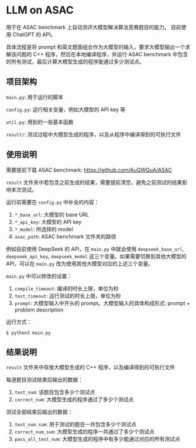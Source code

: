 # LLM on ASAC

用于在 ASAC benchmark 上自动测评大模型解决算法竞赛题目的能力。
目前使用 ChatGPT 的 API。

具体流程是将 prompt 和英文题面组合作为大模型的输入，要求大模型输出一个求解该问题的 C++ 程序，然后在本地编译程序，并运行 ASAC benchmark 中包含的所有测试，最后计算大模型生成的程序能通过多少测试点。


## 项目架构

`main.py`: 用于运行的脚本

`config.py`: 运行相关变量，例如大模型的 API key 等

`util.py`: 用到的一些基本函数

`result/`: 测试过程中大模型生成的程序，以及从程序中编译得到的可执行文件


## 使用说明

需要提前下载 ASAC benchmark: https://github.com/AuQWQuA/ASAC

`result` 文件夹中若包含之前生成的结果，需要提前清空，避免之前测试的结果影响本次测试。

运行前需要在 `config.py` 中补全的内容：
1. `*_base_url`: 大模型的 base URL
2. `*_api_key`: 大模型的 API key
3. `*_model`: 所选择的 model
4. `asac_path`: ASAC benchmark 文件夹的路径

例如目前使用 DeepSeek 的 API，在 `main.py` 中就会使用 `deepseek_base_url`, `deepseek_api_key`, `deepseek_model` 这三个变量。如果需要切换到其他大模型的 API，可以在 `main.py` 改为使用其他大模型对应的上述三个变量。

`main.py` 中可以修改的设置：
1. `compile_timeout`: 编译的时长上限，单位为秒
2. `test_timeout`: 运行测试的时长上限，单位为秒
3. `prompt`: 大模型输入中开头的 prompt。大模型输入的具体构成形式: prompt + problem description

运行方式：
```
$ python3 main.py
```


## 结果说明

`result` 文件夹中存放大模型生成的 C++ 程序，以及编译得到的可执行文件

每道题目测试结束后输出的数据：
1. `test_num`: 该题目包含多少个测试点
2. `correct_num`: 大模型生成的程序通过了多少个测试点

测试全部结束后输出的数据：
1. `test_num_sum`: 用于测试的题目一共包含多少个测试点
2. `correct_num_sum`: 大模型生成的程序一共通过了多少个测试点
3. `pass_all_test_num`: 大模型生成的程序中有多少能通过对应的所有测试点